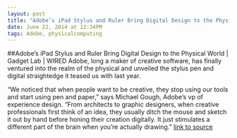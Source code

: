 ```yaml
---
layout: post
title: "Adobe’s iPad Stylus and Ruler Bring Digital Design to the Physical World | Gadget Lab | WIRED"
date: June 22, 2014 at 12:34PM
tags: Adobe, physicalcomputing
---
```

##Adobe’s iPad Stylus and Ruler Bring Digital Design to the Physical World | Gadget Lab | WIRED
Adobe, long a maker of creative software, has finally ventured into the realm of the physical and unveiled the stylus pen and digital straightedge it teased us with last year.

“We noticed that when people want to be creative, they stop using our tools and start using pen and paper,” says Michael Gough, Adobe’s vp of experience design. “From architects to graphic designers, when creative professionals first think of an idea, they usually ditch the mouse and sketch it out by hand before honing their creation digitally. It just stimulates a different part of the brain when you’re actually drawing.”
[link to source](http://ift.tt/1ilbnyT) 
